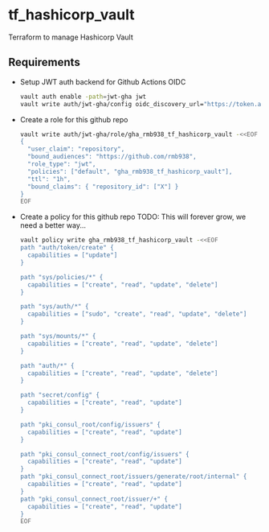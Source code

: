 # tf_hashicorp_vault
Terraform to manage Hashicorp Vault

## Requirements

* Setup JWT auth backend for Github Actions OIDC
  ```bash
  vault auth enable -path=jwt-gha jwt
  vault write auth/jwt-gha/config oidc_discovery_url="https://token.actions.githubusercontent.com" bound_issuer="https://token.actions.githubusercontent.com"
  ```
* Create a role for this github repo
  ```bash
  vault write auth/jwt-gha/role/gha_rmb938_tf_hashicorp_vault -<<EOF
  {
    "user_claim": "repository",
    "bound_audiences": "https://github.com/rmb938",
    "role_type": "jwt",
    "policies": ["default", "gha_rmb938_tf_hashicorp_vault"],
    "ttl": "1h",
    "bound_claims": { "repository_id": ["X"] }
  }
  EOF
  ```
* Create a policy for this github repo TODO: This will forever grow, we need a better way...
  ```bash
  vault policy write gha_rmb938_tf_hashicorp_vault -<<EOF
  path "auth/token/create" {
    capabilities = ["update"]
  }

  path "sys/policies/*" {
    capabilities = ["create", "read", "update", "delete"]
  }

  path "sys/auth/*" {
    capabilities = ["sudo", "create", "read", "update", "delete"]
  }

  path "sys/mounts/*" {
    capabilities = ["create", "read", "update", "delete"]
  }

  path "auth/*" {
    capabilities = ["create", "read", "update", "delete"]
  }

  path "secret/config" {
    capabilities = ["create", "read", "update"]
  }

  path "pki_consul_root/config/issuers" {
    capabilities = ["create", "read", "update"]
  }

  path "pki_consul_connect_root/config/issuers" {
    capabilities = ["create", "read", "update"]
  }
  path "pki_consul_connect_root/issuers/generate/root/internal" {
    capabilities = ["create", "read", "update"]
  }
  path "pki_consul_connect_root/issuer/+" {
    capabilities = ["create", "read", "update"]
  }
  EOF
  ```